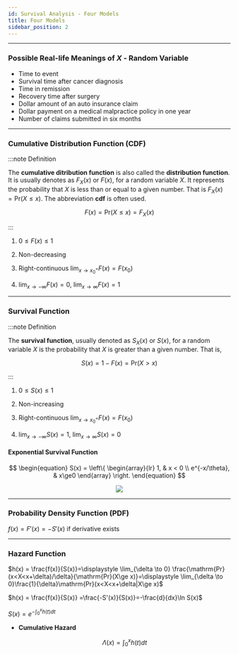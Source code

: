 ```yaml
---
id: Survival Analysis - Four Models
title: Four Models
sidebar_position: 2
---
```


---

### Possible Real-life Meanings of $X$ - Random Variable

- Time to event
- Survival time after cancer diagnosis
- Time in remission
- Recovery time after surgery
- Dollar amount of an auto insurance claim
- Dollar payment on a medical malpractice policy in one year
- Number of claims submitted in six months

---

### Cumulative Distribution Function (CDF)

:::note Definition

The **cumulative ditribution function** is also called the **distribution function**. It is usually denotes as $F_X(x)$ or $F(x)$, for a random variable $X$. It represents the probability that $X$ is less than or equal to a given number. That is $F_X(x)=\mathrm{Pr}(X\le x)$. The abbreviation **cdf** is often used.

$$
F(x) = \mathrm{Pr}(X\leq x) = F_X(x)
$$

:::

1. $0\leq F(x)\leq 1$

2. Non-decreasing

3. Right-continuous $\displaystyle \lim_{x \to x_0^+}F(x)=F(x_0)$

4. $\displaystyle \lim_{x \to- \infty} F(x)=0$, $\displaystyle \lim_{x \to \infty} F(x)=1$

---

### Survival Function

:::note Definition

The **survival function**, usually denoted as $S_X(x)$ or $S(x)$, for a random variable $X$ is the probability that $X$ is greater than a given number. That is,

$$
S(x)=1-F(x) = \mathrm{Pr}(X>x)
$$

:::

1. $0\leq S(x)\leq 1$

2. Non-increasing

3. Right-continuous $\displaystyle \lim_{x \to x_0^+}F(x)=F(x_0)$

4. $\displaystyle \lim_{x \to- \infty} S(x)=1$, $\displaystyle \lim_{x \to \infty} S(x)=0$

#### Exponential Survival Function

$$
\begin{equation}
S(x) = \left\{ \begin{array}{lr} 1, & x < 0 \\ e^{-x/\theta}, & x\ge0 \end{array} \right.
\end{equation}
$$

<center><img src="https://i.postimg.cc/jj34Xn68/Ch2-1.png"/></center>

---

### Probability Density Function (PDF)

$f(x) = F'(x) = -S'(x)$ if derivative exists

---

### Hazard Function

$h(x) = \frac{f(x)}{S(x)}=\displaystyle \lim_{\delta \to 0} \frac{\mathrm{Pr}(x<X<x+\delta)/\delta}{\mathrm{Pr}(X\ge x)}=\displaystyle \lim_{\delta \to 0}\frac{1}{\delta}\mathrm{Pr}(x<X<x+\delta|X\ge x)$

$h(x) = \frac{f(x)}{S(x)} =\frac{-S'(x)}{S(x)}=-\frac{d}{dx}\ln S(x)$

$S(x) = e^{-\int_{0}^{x}h(t)dt}$

- **Cumulative Hazard**

  $$\Lambda(x) = \int_{0}^{x} h(t)dt$$
